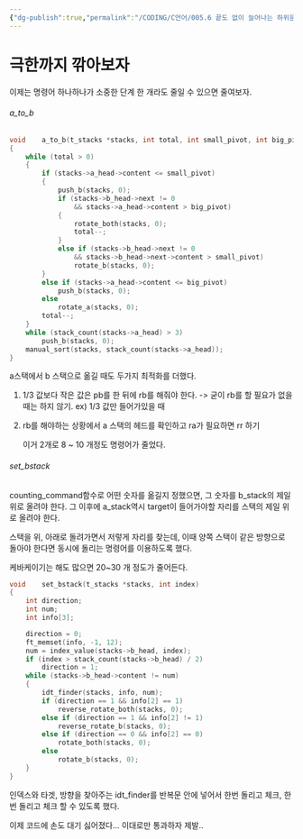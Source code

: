 ```yaml
---
{"dg-publish":true,"permalink":"/CODING/C언어/005.6 끝도 없이 늘어나는 하위문서.../","noteIcon":"2"}
---
```


# 극한까지 깎아보자
이제는 명령어 하나하나가 소중한 단계
한 개라도 줄일 수 있으면 줄여보자.

###### a_to_b
```c
void	a_to_b(t_stacks *stacks, int total, int small_pivot, int big_pivot)
{
	while (total > 0)
	{
		if (stacks->a_head->content <= small_pivot)
		{
			push_b(stacks, 0);
			if (stacks->b_head->next != 0
				&& stacks->a_head->content > big_pivot)
			{
				rotate_both(stacks, 0);
				total--;
			}
			else if (stacks->b_head->next != 0
				&& stacks->b_head->next->content > small_pivot)
				rotate_b(stacks, 0);
		}
		else if (stacks->a_head->content <= big_pivot)
			push_b(stacks, 0);
		else
			rotate_a(stacks, 0);
		total--;
	}
	while (stack_count(stacks->a_head) > 3)
		push_b(stacks, 0);
	manual_sort(stacks, stack_count(stacks->a_head));
}
```

a스택에서 b 스택으로 옮길 때도 두가지 최적화를 더했다.
1. 1/3 값보다 작은 값은 pb를 한 뒤에 rb를 해줘야 한다.
   -> 굳이 rb를 할 필요가 없을 때는 하지 않기. ex) 1/3 값만 들어가있을 때
2. rb를 해야하는 상황에서 a 스택의 헤드를 확인하고 ra가 필요하면 rr 하기
   
   이거 2개로 8 ~ 10 개정도 명령어가 줄었다.


###### set_bstack
counting_command함수로 어떤 숫자를 옮길지 정했으면, 그 숫자를 b_stack의 제일 위로 올려야 한다.
그 이후에 a_stack역시 target이 들어가야할 자리를 스택의 제일 위로 올려야 한다.

스택을 위, 아래로 돌려가면서 저렇게 자리를 찾는데, 이때 양쪽 스택이 같은 방향으로 돌아야 한다면 동시에 돌리는 명령어를 이용하도록 했다.

케바케이기는 해도 많으면 20~30 개 정도가 줄어든다.
```c
void	set_bstack(t_stacks *stacks, int index)
{
	int	direction;
	int	num;
	int	info[3];

	direction = 0;
	ft_memset(info, -1, 12);
	num = index_value(stacks->b_head, index);
	if (index > stack_count(stacks->b_head) / 2)
		direction = 1;
	while (stacks->b_head->content != num)
	{
		idt_finder(stacks, info, num);
		if (direction == 1 && info[2] == 1)
			reverse_rotate_both(stacks, 0);
		else if (direction == 1 && info[2] != 1)
			reverse_rotate_b(stacks, 0);
		else if (direction == 0 && info[2] == 0)
			rotate_both(stacks, 0);
		else
			rotate_b(stacks, 0);
	}
}
```

인덱스와 타겟, 방향을 찾아주는 idt_finder를 반복문 안에 넣어서 한번 돌리고 체크, 한번 돌리고 체크 할 수 있도록 했다.

이제 코드에 손도 대기 싫어졌다... 이대로만 통과하자 제발..